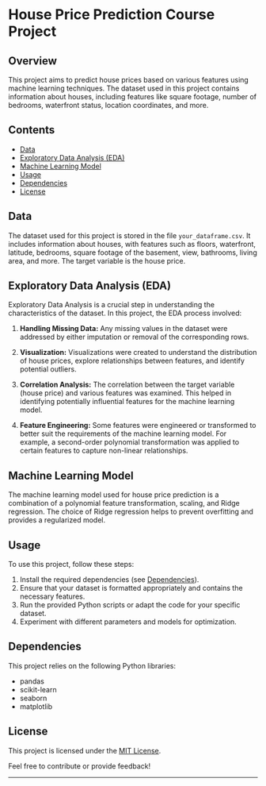# House Price Prediction Course Project

## Overview

This project aims to predict house prices based on various features using machine learning techniques. The dataset used in this project contains information about houses, including features like square footage, number of bedrooms, waterfront status, location coordinates, and more.

## Contents

- [Data](#data)
- [Exploratory Data Analysis (EDA)](#exploratory-data-analysis-eda)
- [Machine Learning Model](#machine-learning-model)
- [Usage](#usage)
- [Dependencies](#dependencies)
- [License](#license)

## Data

The dataset used for this project is stored in the file `your_dataframe.csv`. It includes information about houses, with features such as floors, waterfront, latitude, bedrooms, square footage of the basement, view, bathrooms, living area, and more. The target variable is the house price.

## Exploratory Data Analysis (EDA)

Exploratory Data Analysis is a crucial step in understanding the characteristics of the dataset. In this project, the EDA process involved:

1. **Handling Missing Data:** Any missing values in the dataset were addressed by either imputation or removal of the corresponding rows.

2. **Visualization:** Visualizations were created to understand the distribution of house prices, explore relationships between features, and identify potential outliers.

3. **Correlation Analysis:** The correlation between the target variable (house price) and various features was examined. This helped in identifying potentially influential features for the machine learning model.

4. **Feature Engineering:** Some features were engineered or transformed to better suit the requirements of the machine learning model. For example, a second-order polynomial transformation was applied to certain features to capture non-linear relationships.

## Machine Learning Model

The machine learning model used for house price prediction is a combination of a polynomial feature transformation, scaling, and Ridge regression. The choice of Ridge regression helps to prevent overfitting and provides a regularized model.

## Usage

To use this project, follow these steps:

1. Install the required dependencies (see [Dependencies](#dependencies)).
2. Ensure that your dataset is formatted appropriately and contains the necessary features.
3. Run the provided Python scripts or adapt the code for your specific dataset.
4. Experiment with different parameters and models for optimization.

## Dependencies

This project relies on the following Python libraries:

- pandas
- scikit-learn
- seaborn
- matplotlib

## License

This project is licensed under the [MIT License](LICENSE).

Feel free to contribute or provide feedback!

---
